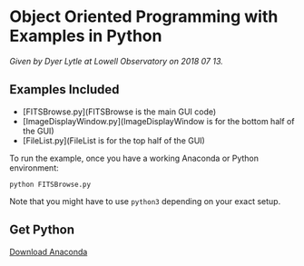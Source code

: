 Object Oriented Programming with Examples in Python
===================================================

*Given by Dyer Lytle at Lowell Observatory on 2018 07 13.*

## Examples Included

* [FITSBrowse.py](FITSBrowse is the main GUI code)
* [ImageDisplayWindow.py](ImageDisplayWindow is for the bottom half of the GUI)
* [FileList.py](FileList is for the top half of the GUI)

To run the example, once you have a working Anaconda or Python environment:

```python FITSBrowse.py```

Note that you might have to use `python3` depending on your exact setup.

## Get Python
[Download Anaconda](https://www.anaconda.com/download/)
